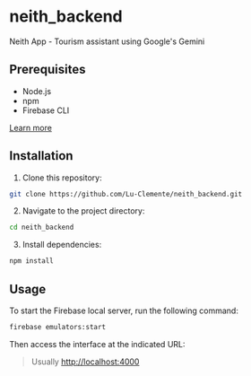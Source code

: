# neith_backend

Neith App - Tourism assistant using Google's Gemini

## Prerequisites

- Node.js
- npm
- Firebase CLI

[Learn more](https://firebase.google.com/docs/functions)

## Installation

1. Clone this repository:
```bash
git clone https://github.com/Lu-Clemente/neith_backend.git
```

2. Navigate to the project directory:
```bash
cd neith_backend
```

3. Install dependencies:
```bash
npm install
```

## Usage

To start the Firebase local server, run the following command:
```bash
firebase emulators:start
```

Then access the interface at the indicated URL:

> Usually [http://localhost:4000](http://localhost:4000)